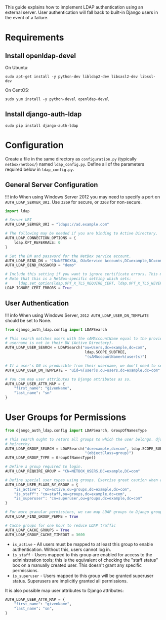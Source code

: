 This guide explains how to implement LDAP authentication using an external server. User authentication will fall back to built-in Django users in the event of a failure.

# Requirements

## Install openldap-devel

On Ubuntu:

```no-highlight
sudo apt-get install -y python-dev libldap2-dev libsasl2-dev libssl-dev
```

On CentOS:

```no-highlight
sudo yum install -y python-devel openldap-devel
```

## Install django-auth-ldap

```no-highlight
sudo pip install django-auth-ldap
```

# Configuration

Create a file in the same directory as `configuration.py` (typically `netbox/netbox/`) named `ldap_config.py`. Define all of the parameters required below in `ldap_config.py`.

## General Server Configuration

!!! info
    When using Windows Server 2012 you may need to specify a port on `AUTH_LDAP_SERVER_URI`. Use `3269` for secure, or `3268` for non-secure.

```python
import ldap

# Server URI
AUTH_LDAP_SERVER_URI = "ldaps://ad.example.com"

# The following may be needed if you are binding to Active Directory.
AUTH_LDAP_CONNECTION_OPTIONS = {
    ldap.OPT_REFERRALS: 0
}

# Set the DN and password for the NetBox service account.
AUTH_LDAP_BIND_DN = "CN=NETBOXSA, OU=Service Accounts,DC=example,DC=com"
AUTH_LDAP_BIND_PASSWORD = "demo"

# Include this setting if you want to ignore certificate errors. This might be needed to accept a self-signed cert.
# Note that this is a NetBox-specific setting which sets:
#     ldap.set_option(ldap.OPT_X_TLS_REQUIRE_CERT, ldap.OPT_X_TLS_NEVER)
LDAP_IGNORE_CERT_ERRORS = True
```

## User Authentication

!!! info
    When using Windows Server, `2012 AUTH_LDAP_USER_DN_TEMPLATE` should be set to None.

```python
from django_auth_ldap.config import LDAPSearch

# This search matches users with the sAMAccountName equal to the provided username. This is required if the user's
# username is not in their DN (Active Directory).
AUTH_LDAP_USER_SEARCH = LDAPSearch("ou=Users,dc=example,dc=com",
                                    ldap.SCOPE_SUBTREE,
                                    "(sAMAccountName=%(user)s)")

# If a user's DN is producible from their username, we don't need to search.
AUTH_LDAP_USER_DN_TEMPLATE = "uid=%(user)s,ou=users,dc=example,dc=com"

# You can map user attributes to Django attributes as so.
AUTH_LDAP_USER_ATTR_MAP = {
    "first_name": "givenName",
    "last_name": "sn"
}
```

# User Groups for Permissions

```python
from django_auth_ldap.config import LDAPSearch, GroupOfNamesType

# This search ought to return all groups to which the user belongs. django_auth_ldap uses this to determine group
# heirarchy.
AUTH_LDAP_GROUP_SEARCH = LDAPSearch("dc=example,dc=com", ldap.SCOPE_SUBTREE,
                                    "(objectClass=group)")
AUTH_LDAP_GROUP_TYPE = GroupOfNamesType()

# Define a group required to login.
AUTH_LDAP_REQUIRE_GROUP = "CN=NETBOX_USERS,DC=example,DC=com"

# Define special user types using groups. Exercise great caution when assigning superuser status.
AUTH_LDAP_USER_FLAGS_BY_GROUP = {
    "is_active": "cn=active,ou=groups,dc=example,dc=com",
    "is_staff": "cn=staff,ou=groups,dc=example,dc=com",
    "is_superuser": "cn=superuser,ou=groups,dc=example,dc=com"
}

# For more granular permissions, we can map LDAP groups to Django groups.
AUTH_LDAP_FIND_GROUP_PERMS = True

# Cache groups for one hour to reduce LDAP traffic
AUTH_LDAP_CACHE_GROUPS = True
AUTH_LDAP_GROUP_CACHE_TIMEOUT = 3600
```

* `is_active` - All users must be mapped to at least this group to enable authentication. Without this, users cannot log in.
* `is_staff` - Users mapped to this group are enabled for access to the administration tools; this is the equivalent of checking the "staff status" box on a manually created user. This doesn't grant any specific permissions.
* `is_superuser` - Users mapped to this group will be granted superuser status. Superusers are implicitly granted all permissions.

It is also possible map user attributes to Django attributes:

```python
AUTH_LDAP_USER_ATTR_MAP = {
    "first_name": "givenName",
    "last_name": "sn",
}
```
